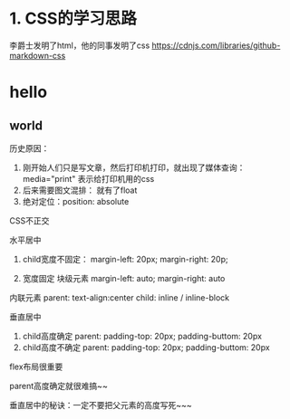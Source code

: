 # 1. CSS的学习思路
李爵士发明了html，他的同事发明了css
https://cdnjs.com/libraries/github-markdown-css
<body class="markdown-body">
  <h1>hello</h1>

  <h2>world</h2>
</body>

<link rel="stylesheet" href="https://cdnjs.cloudflare.com/ajax/libs/github-markdown-css/2.10.0/github-markdown.css" media="print">

历史原因：
1. 刚开始人们只是写文章，然后打印机打印，就出现了媒体查询：media="print" 表示给打印机用的css
2. 后来需要图文混排： 就有了float
3. 绝对定位：position: absolute

CSS不正交


水平居中
1. child宽度不固定： 
margin-left: 20px;
margin-right: 20p;

2. 宽度固定
块级元素
margin-left: auto;
margin-right: auto

内联元素
parent: text-align:center
child: inline / inline-block


垂直居中
1. child高度确定
parent: padding-top: 20px; padding-buttom: 20px
2. child高度不确定
parent: padding-top: 20px; padding-buttom: 20px



flex布局很重要

parent高度确定就很难搞~~

垂直居中的秘诀：一定不要把父元素的高度写死~~~




















